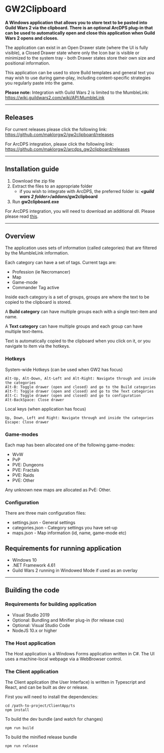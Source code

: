 # GW2Clipboard

**A Windows application that allows you to store text to be pasted into Guild Wars 2 via the clipboard. There is an optional ArcDPS plug-in that can be used to automatically open and close this application when Guild Wars 2 opens and closes.** 

The application can exist in an Open Drawer state (where the UI is fully visible), a Closed Drawer state where only the Icon bar is visible or minimized to the system tray - both Drawer states store their own size and positional information.

This application can be used to store Build templates and general text you may wish to use during game-play, including content-specific strategies you regularly paste into the game.
 
**Please note:** Integration with Guild Wars 2 is limited to the MumbleLink: https://wiki.guildwars2.com/wiki/API:MumbleLink
****

## Releases
For current releases please click the following link:
https://github.com/maklorgw2/gw2clipboard/releases

For ArcDPS integration, please click the following link: 
https://github.com/maklorgw2/arcdps_gw2clipboard/releases

****

## Installation guide

1. Download the zip file
1. Extract the files to an appropriate folder
    - if you wish to integrate with ArcDPS, the preferred folder is: ***<guild wars 2 folder>*/addons/gw2clipboard**
1. Run **gw2clipboard.exe**

For ArcDPS integration, you will need to download an additional dll. Please please read [this](https://github.com/maklorgw2/arcdps_gw2clipboard/blob/master/README.md).

****
## Overview
The application uses sets of information (called categories) that are filtered by the MumbleLink information.

Each category can have a set of tags. Current tags are:
* Profession (ie Necromancer)
* Map
* Game-mode
* Commander Tag active

Inside each category is a set of groups, groups are where the text to be copied to the clipboard is stored.

A **Build category** can have multiple groups each with a single text-item and name. 

A **Text category** can have multiple groups and each group can have multiple text-items.

Text is automatically copied to the clipboard when you click on it, or you navigate to item via the hotkeys.

### Hotkeys
System-wide Hotkeys (can be used when GW2 has focus)
````
Alt-Up, Alt-Down, Alt-Left and Alt-Right: Navigate through and inside the categories
Alt-B: Toggle drawer (open and closed) and go to the Build categories
Alt-T: Toggle drawer (open and closed) and go to the Text categories
Alt-C: Toggle drawer (open and closed) and go to configuration
Alt-BackSpace: Close drawer 
````

Local keys (when application has focus)
````
Up, Down, Left and Right: Navigate through and inside the categories
Escape: Close drawer
````

### Game-modes
Each map has been allocated one of the following game-modes:
* WvW
* PvP
* PVE: Dungeons
* PVE: Fractals
* PVE: Raids
* PVE: Other

Any unknown new maps are allocated as PvE: Other.

### Configuration
There are three main configuration files:
* settings.json - General settings
* categories.json - Category settings you have set-up
* maps.json - Map information (id, name, game-mode etc)

## Requirements for running application
* Windows 10
* .NET Framework 4.61
* Guild Wars 2 running in Windowed Mode if used as an overlay

****
## Building the code
### Requirements for building application
* Visual Studio 2019
* Optional: Bundling and Minifier plug-in (for release css)
* Optional: Visual Studio Code
* NodeJS 10.x or higher

### The Host application
The Host application is a Windows Forms application written in C#. 
The UI uses a machine-local webpage via a WebBrowser control.

### The Client application
The Client application (the User Interface) is written in Typescript and React, and can be built as dev or release.

First you will need to install the dependencies:
 ````
 cd /path-to-project/ClientApp/ts
 npm install
 ````


 To build the dev bundle (and watch for changes) 
 ````
 npm run build
 ````
 To build the minified release bundle
 ````
 npm run release
 ````



